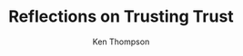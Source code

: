 ---
title: Reflections on Trusting Trust
author: Ken Thompson
year: 1984
citation: Thompson, Ken. "Reflections on trusting trust." Communications of the ACM 27, no. 8 (1984)&#58 761-763.
link: https://github.com/wandyezj/reference/blob/master/trusting-trust.pdf
---